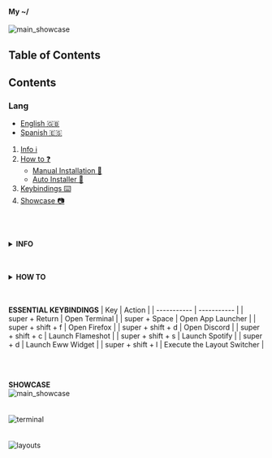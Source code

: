#### My ~/

![main_showcase](https://i.imgur.com/ctbMQCb.png)

## Table of Contents

  ## Contents
  
  ### Lang 
  - [English 🇬🇧]()
  - [Spanish 🇪🇸]()
  
  
  1. [Info ℹ️](#info)
  2. [How to ❓](#howto)
     * [Manual Installation 🤙](#manual)
     * [Auto Installer 🚗](#auto)
  3. [Keybindings ⌨️](keys)
  4. [Showcase 📷](showcase)


<br>
<br>

<a name="info"></a>
<details>
  <summary><strong>INFO</strong></summary>
    
    1. THE INFO
    * OS: Arch Linux
    * WM: Bspwm
    * SHELL: Fish
    * COMPOSITOR: Picom ( Jonaburg fork )
    * STATUS BAR: Polybar
    * APP LAUNCHER: Rofi
    * TERMINAL: Kitty
    * LAYOUT MANAGER: ( Bsp-layout) https://github.com/phenax/bsp-layout
</details>

<br>
<br>

<a name="howto"></a>
<details>
  <summary><strong>HOW TO</strong></summary>
  <details>
    <summary><strong>Manual Installation</strong></summary>
    <a name="manual"></a>
  
      1. DEPENDENCIES AND UTILIES
      * paru -S kitty polybar bspwm sxhkd rofi nitrogen feh brightnessctl light nerd-fonts-complete picom-jonaburg-git bsp-layout python3 python-dbus
    
      2. COPY CONFIG
      * CLONE REPOSITORIE: git clone https://github.com/Bleyom/dotfiles
      * ENTER TO DIRECTORY: cd dotfiles
      * CREATE DIRECTORIES IF DOESN'T EXIST: mkdir -p $HOME/.local/bin/
      * COPY THE SCRIPTS AND BINARIES TO DIRECTORIE: cp ./bin/* ~/.local/bin/
      * GIVE EXECUTION PERMISSIONS TO SCRIPTS/BINARIES: chmod +x ./$HOME/.local/bin/*
      * COPY THE CONFIG: cp -r ./configs/* ~/.config/
      * GIVE EXECUTION PERMISSIONS TO SOME FILES: chmod +x ~/.config/polybar/launch.sh
      * chmod +x ~/.config/bspwm/bspwmrc
   </details>
      <details>
        <summary><strong>Auto Installer</strong></summary>
        <a name="auto"></a>
      1. Working in that ⚗️
</details>

  </details>
  
  <br>
  <br>
  
 <strong>ESSENTIAL KEYBINDINGS</strong>
 <a name="keys"></a>
  | Key         | Action      |
  | ----------- | ----------- |
  | super + Return | Open Terminal      |
  | super + Space | Open App Launcher |
  | super + shift + f   | Open Firefox  |
  | super + shift + d | Open Discord |
  | super + shift + c | Launch Flameshot |
  | super + shift + s | Launch Spotify |
  | super + d | Launch Eww Widget  |
  | super + shift + l | Execute the Layout Switcher |

<br>
<br>


<strong>SHOWCASE</strong>
<a name="showcase"></a>
<br>
![main_showcase](https://i.imgur.com/ctbMQCb.png)
<br>
<br>
<br>
![terminal](https://i.imgur.com/UJp51p0.png)
<br>
<br>
<br>
![layouts](https://i.imgur.com/kIeBuHX.png)
<br>
  
